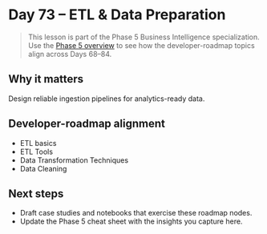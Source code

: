 # Day 73 – ETL & Data Preparation

> This lesson is part of the Phase 5 Business Intelligence specialization. Use the [Phase 5 overview](../docs/bi-curriculum.md) to see how the developer-roadmap topics align across Days 68–84.

## Why it matters

Design reliable ingestion pipelines for analytics-ready data.

## Developer-roadmap alignment

- ETL basics
- ETL Tools
- Data Transformation Techniques
- Data Cleaning

## Next steps

- Draft case studies and notebooks that exercise these roadmap nodes.
- Update the Phase 5 cheat sheet with the insights you capture here.
